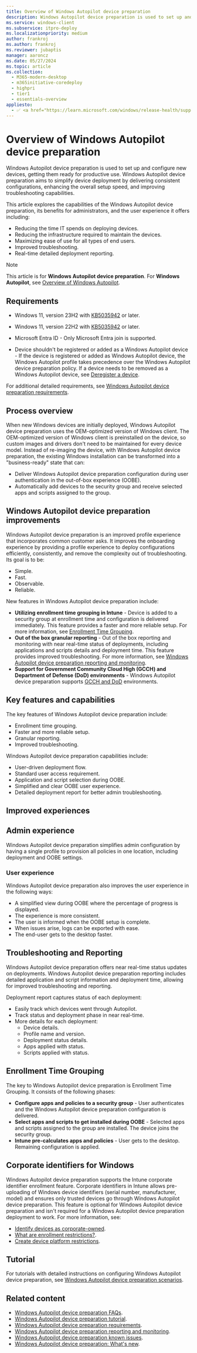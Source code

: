 ```yaml
---
title: Overview of Windows Autopilot device preparation
description: Windows Autopilot device preparation is used to set up and configure new devices, getting them ready for productive use.
ms.service: windows-client
ms.subservice: itpro-deploy
ms.localizationpriority: medium
author: frankroj
ms.author: frankroj
ms.reviewer: jubaptis
manager: aaroncz
ms.date: 05/27/2024
ms.topic: article
ms.collection:
  - M365-modern-desktop
  - m365initiative-coredeploy
  - highpri
  - tier1
  - essentials-overview
appliesto:
  - ✅ <a href="https://learn.microsoft.com/windows/release-health/supported-versions-windows-client" target="_blank">Windows 11</a>
---
```


# Overview of Windows Autopilot device preparation

Windows Autopilot device preparation is used to set up and configure new devices, getting them ready for productive use. Windows Autopilot device preparation aims to simplify device deployment by delivering consistent configurations, enhancing the overall setup speed, and improving troubleshooting capabilities.

This article explores the capabilities of the Windows Autopilot device preparation, its benefits for administrators, and the user experience it offers including:

- Reducing the time IT spends on deploying devices.
- Reducing the infrastructure required to maintain the devices.
- Maximizing ease of use for all types of end users.
- Improved troubleshooting.
- Real-time detailed deployment reporting.

> [!NOTE]
>
> This article is for **Windows Autopilot device preparation**. For **Windows Autopilot**, see [Overview of Windows Autopilot](../windows-autopilot.md).

## Requirements

- Windows 11, version 23H2 with [KB5035942](https://support.microsoft.com/topic/march-26-2024-kb5035942-os-builds-22621-3374-and-22631-3374-preview-3ad9affc-1a91-4fcb-8f98-1fe3be91d8df) or later.
- Windows 11, version 22H2 with [KB5035942](https://support.microsoft.com/topic/march-26-2024-kb5035942-os-builds-22621-3374-and-22631-3374-preview-3ad9affc-1a91-4fcb-8f98-1fe3be91d8df) or later.

- Microsoft Entra ID - Only Microsoft Entra join is supported.

- Device shouldn't be registered or added as a Windows Autopilot device - If the device is registered or added as Windows Autopilot device, the Windows Autopilot profile takes precedence over the Windows Autopilot device preparation policy. If a device needs to be removed as a Windows Autopilot device, see [Deregister a device](../registration-overview.md#deregister-a-device).

For additional detailed requirements, see [Windows Autopilot device preparation requirements](requirements.md).

## Process overview

When new Windows devices are initially deployed, Windows Autopilot device preparation uses the OEM-optimized version of Windows client. The OEM-optimized version of Windows client is preinstalled on the device, so custom images and drivers don't need to be maintained for every device model. Instead of re-imaging the device, with Windows Autopilot device preparation, the existing Windows installation can be transformed into a "business-ready" state that can:

- Deliver Windows Autopilot device preparation configuration during user authentication in the out-of-box experience (OOBE).
- Automatically add devices to the security group and receive selected apps and scripts assigned to the group.

## Windows Autopilot device preparation improvements

Windows Autopilot device preparation is an improved profile experience that incorporates common customer asks. It improves the onboarding experience by providing a profile experience to deploy configurations efficiently, consistently, and remove the complexity out of troubleshooting. Its goal is to be:

- Simple.
- Fast.
- Observable.
- Reliable.

New features in Windows Autopilot device preparation include:

- **Utilizing enrollment time grouping in Intune** - Device is added to a security group at enrollment time and configuration is delivered immediately. This feature provides a faster and more reliable setup.  For more information, see [Enrollment Time Grouping](#enrollment-time-grouping).
- **Out of the box granular reporting** - Out of the box reporting and monitoring with near real-time status of deployments, including applications and scripts details and deployment time. This feature provides improved troubleshooting. For more information, see [Windows Autopilot device preparation reporting and monitoring](reporting-monitoring.md).
- **Support for Government Community Cloud High (GCCH) and Department of Defense (DoD) environments** - Windows Autopilot device preparation supports [GCCH and DoD](/mem/intune/fundamentals/intune-govt-service-description) environments.

## Key features and capabilities

The key features of Windows Autopilot device preparation include:

- Enrollment time grouping.
- Faster and more reliable setup.
- Granular reporting.
- Improved troubleshooting.

Windows Autopilot device preparation capabilities include:

- User-driven deployment flow.
- Standard user access requirement.
- Application and script selection during OOBE.
- Simplified and clear OOBE user experience.
- Detailed deployment report for better admin troubleshooting.

## Improved experiences

## Admin experience

Windows Autopilot device preparation simplifies admin configuration by having a single profile to provision all policies in one location, including deployment and OOBE settings.

### User experience

Windows Autopilot device preparation also improves the user experience in the following ways:

- A simplified view during OOBE where the percentage of progress is displayed.
- The experience is more consistent.
- The user is informed when the OOBE setup is complete.
- When issues arise, logs can be exported with ease.
- The end-user gets to the desktop faster.

## Troubleshooting and Reporting

Windows Autopilot device preparation offers near real-time status updates on deployments. Windows Autopilot device preparation reporting includes detailed application and script information and deployment time, allowing for improved troubleshooting and reporting.

Deployment report captures status of each deployment:

- Easily track which devices went through Autopilot.
- Track status and deployment phase in near real-time.
- More details for each deployment:
  - Device details.
  - Profile name and version.
  - Deployment status details.
  - Apps applied with status.
  - Scripts applied with status.

## Enrollment Time Grouping

The key to Windows Autopilot device preparation is Enrollment Time Grouping. It consists of the following phases:

- **Configure apps and policies to a security group** - User authenticates and the Windows Autopilot device preparation configuration is delivered.
- **Select apps and scripts to get installed during OOBE** - Selected apps and scripts assigned to the group are installed. The device joins the security group.
- **Intune pre-calculates apps and policies** - User gets to the desktop. Remaining configuration is applied.

## Corporate identifiers for Windows

Windows Autopilot device preparation supports the Intune corporate identifier enrollment feature. Corporate identifiers in Intune allows pre-uploading of Windows device identifiers (serial number, manufacturer, model) and ensures only trusted devices go through Windows Autopilot device preparation. This feature is optional for Windows Autopilot device preparation and isn't required for a Windows Autopilot device preparation deployment to work. For more information, see:

- [Identify devices as corporate-owned](/mem/intune/enrollment/corporate-identifiers-add).
- [What are enrollment restrictions?](/mem/intune/enrollment/enrollment-restrictions-set).
- [Create device platform restrictions](/mem/intune/enrollment/create-device-platform-restrictions).

## Tutorial

For tutorials with detailed instructions on configuring Windows Autopilot device preparation, see [Windows Autopilot device preparation scenarios](tutorial/scenarios.md).

## Related content

- [Windows Autopilot device preparation FAQs](faq.yml).
- [Windows Autopilot device preparation tutorial](tutorial/scenarios.md).
- [Windows Autopilot device preparation requirements](requirements.md).
- [Windows Autopilot device preparation reporting and monitoring](reporting-monitoring.md).
- [Windows Autopilot device preparation known issues](known-issues.md).
- [Windows Autopilot device preparation: What's new](whats-new.md).
